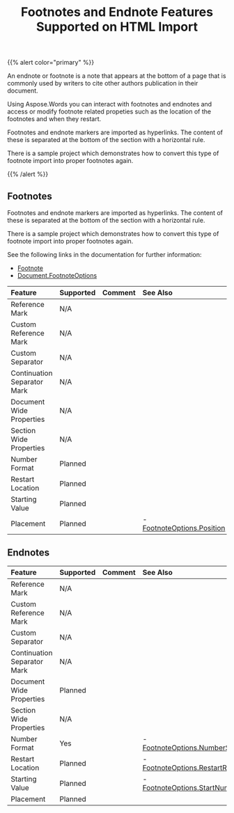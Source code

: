 ﻿---
title: Footnotes and Endnote Features Supported on HTML Import
type: docs
weight: 60
url: /net/footnotes-and-endnote-features-supported-on-html-import/
aliases: [/net/footnotes-an-endnote-features-supported-on-html-import/]
---

{{% alert color="primary" %}} 

An endnote or footnote is a note that appears at the bottom of a page that is commonly used by writers to cite other authors publication in their document.

Using Aspose.Words you can interact with footnotes and endnotes and access or modify footnote related propeties such as the location of the footnotes and when they restart.

Footnotes and endnote markers are imported as hyperlinks. The content of these is separated at the bottom of the section with a horizontal rule.

There is a sample project which demonstrates how to convert this type of footnote import into proper footnotes again.

{{% /alert %}} 

## Footnotes

Footnotes and endnote markers are imported as hyperlinks. The content of these is separated at the bottom of the section with a horizontal rule.

There is a sample project which demonstrates how to convert this type of footnote import into proper footnotes again.

See the following links in the documentation for further information:

- [Footnote](https://apireference.aspose.com/words/net/aspose.words.notes/footnote)
- [Document.FootnoteOptions](https://apireference.aspose.com/words/net/aspose.words/document/properties/footnoteoptions)

|**Feature**|**Supported**|**Comment**|**See Also**|
| :- | :- | :- | :- |
|Reference Mark |N/A | | |
|Custom Reference Mark |N/A | | |
|Custom Separator |N/A | | |
|Continuation Separator Mark |N/A | | |
|Document Wide Properties |N/A | | |
|Section Wide Properties |N/A | | |
|Number Format |Planned | | |
|Restart Location |Planned | | |
|Starting Value |Planned | | |
|Placement |Planned | |- [FootnoteOptions.Position](https://apireference.aspose.com/words/net/aspose.words.notes/footnoteoptions/properties/position)|

## Endnotes

|**Feature**|**Supported**|**Comment**|**See Also**|
| :- | :- | :- | :- |
|Reference Mark |N/A | | |
|Custom Reference Mark |N/A | | |
|Custom Separator |N/A | | |
|Continuation Separator Mark |N/A | | |
|Document Wide Properties |Planned | | |
|Section Wide Properties |N/A | | |
|Number Format |Yes | |- [FootnoteOptions.NumberStyle](https://apireference.aspose.com/words/net/aspose.words.notes/footnoteoptions/properties/numberstyle)|
|Restart Location |Planned | |- [FootnoteOptions.RestartRule](https://apireference.aspose.com/words/net/aspose.words.notes/footnoteoptions/properties/restartrule)|
|Starting Value |Planned | |- [FootnoteOptions.StartNumber](https://apireference.aspose.com/words/net/aspose.words.notes/footnoteoptions/properties/startnumber)|
|Placement |Planned | | |

